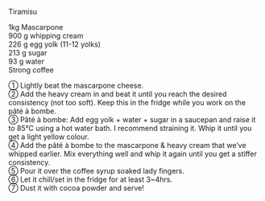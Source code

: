 Tiramisu  
  
1kg Mascarpone  
900 g whipping cream  
226 g egg yolk (11-12 yolks)  
213 g sugar  
93 g water  
Strong coffee  
  
① Lightly beat the mascarpone cheese.  
② Add the heavy cream in and beat it until you reach the desired consistency (not too soft). Keep this in the fridge while you work on the pâté à bombe.  
③ Pâté à bombe: Add egg yolk + water + sugar in a saucepan and raise it to 85℃ using a hot water bath. I recommend straining it. Whip it until you get a light yellow colour.  
④ Add the pâté à bombe to the mascarpone & heavy cream that we’ve whipped earlier. Mix everything well and whip it again until you get a stiffer consistency.  
⑤ Pour it over the coffee syrup soaked lady fingers.  
⑥ Let it chill/set in the fridge for at least 3~4hrs.  
⑦ Dust it with cocoa powder and serve!